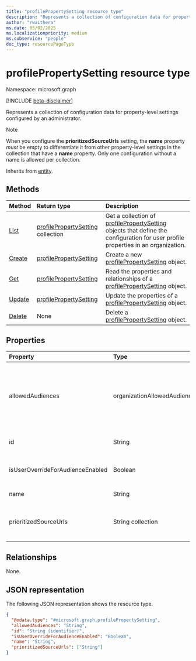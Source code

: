 ```yaml
---
title: "profilePropertySetting resource type"
description: "Represents a collection of configuration data for property-level settings configured by an administrator."
author: "rwaithera"
ms.date: 05/02/2025
ms.localizationpriority: medium
ms.subservice: "people"
doc_type: resourcePageType
---
```


# profilePropertySetting resource type

Namespace: microsoft.graph

[!INCLUDE [beta-disclaimer](../../includes/beta-disclaimer.md)]

Represents a collection of configuration data for property-level settings configured by an administrator.

> [!NOTE]
> When you configure the **prioritizedSourceUrls** setting, the **name** property *must* be empty to differentiate it from other property-level settings in the collection that have a **name** property. Only one configuration without a name is allowed per collection.

Inherits from [entity](../resources/entity.md).

## Methods
|Method|Return type|Description|
|:---|:---|:---|
|[List](../api/peopleadminsettings-list-profilepropertysettings.md)|[profilePropertySetting](../resources/profilepropertysetting.md) collection|Get a collection of [profilePropertySetting](../resources/profilepropertysetting.md) objects that define the configuration for user profile properties in an organization.|
|[Create](../api/peopleadminsettings-post-profilepropertysettings.md)|[profilePropertySetting](../resources/profilepropertysetting.md)|Create a new [profilePropertySetting](../resources/profilepropertysetting.md) object.|
|[Get](../api/profilepropertysetting-get.md)|[profilePropertySetting](../resources/profilepropertysetting.md)|Read the properties and relationships of a [profilePropertySetting](../resources/profilepropertysetting.md) object.|
|[Update](../api/profilepropertysetting-update.md)|[profilePropertySetting](../resources/profilepropertysetting.md)|Update the properties of a [profilePropertySetting](../resources/profilepropertysetting.md) object.|
|[Delete](../api/profilepropertysetting-delete.md)|None|Delete a [profilePropertySetting](../resources/profilepropertysetting.md) object.|

## Properties
|Property|Type|Description|
|:---|:---|:---|
|allowedAudiences|organizationAllowedAudiences|A privacy setting that reflects the allowed audience for the configured property. The possible values are: `me`, `organization`, `federatedOrganizations`, `everyone`, `unknownFutureValue`.|
|id|String|System generated GUID. Inherited from [entity](../resources/entity.md).|
|isUserOverrideForAudienceEnabled|Boolean|Defines whether a user is allowed to override the tenant admin privacy setting.|
|name|String|Name of the property-level setting.|
|prioritizedSourceUrls|String collection|A collection of prioritized profile source URLs ordered by data precedence within an organization.|

## Relationships
None.

## JSON representation
The following JSON representation shows the resource type.
<!-- {
  "blockType": "resource",
  "keyProperty": "id",
  "@odata.type": "microsoft.graph.profilePropertySetting",
  "baseType": "microsoft.graph.entity",
  "openType": false
}
-->
``` json
{
  "@odata.type": "#microsoft.graph.profilePropertySetting",
  "allowedAudiences": "String",
  "id": "String (identifier)",
  "isUserOverrideForAudienceEnabled": "Boolean",
  "name": "String",
  "prioritizedSourceUrls": ["String"]
}
```

